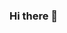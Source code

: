 ### Hi there 👋

<!--
**AminBidad1/AminBidad1** is a ✨ _special_ ✨ repository because its `README.md` (this file) appears on your GitHub profile.

Here are some ideas to get you started:

- 🔭 I’m currently working on Backend
- 🌱 I’m currently learning Django
- 👯 I’m looking to collaborate on google company
- 💬 Ask me about programming
- 📫 How to reach me: my gmail: amin.200.bidad@gmail.com
-->
